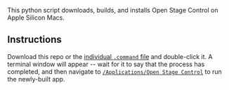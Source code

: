 This python script downloads, builds, and installs Open Stage Control on Apple Silicon Macs.

## Instructions

Download this repo or the [individual `.command` file](<./Open Stage Control - Apple Silicon installer.command>) and double-click it. A terminal window will appear -- wait for it to say that the process has completed, and then navigate to [`/Applications/Open Stage Control`](</Applications/Open Stage Control>) to run the newly-built app.
